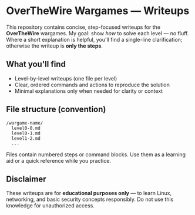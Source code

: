 # OverTheWire Wargames — Writeups

This repository contains concise, step-focused writeups for the **OverTheWire** wargames.
My goal: show *how* to solve each level — no fluff.
Where a short explanation is helpful, you'll find a single-line clarification; otherwise the writeup is **only the steps**.

## What you'll find

* Level-by-level writeups (one file per level)
* Clear, ordered commands and actions to reproduce the solution
* Minimal explanations only when needed for clarity or context

## File structure (convention)

```
/wargame-name/
  level0-0.md
  level0-1.md
  level1-2.md
  ...
```

Files contain numbered steps or command blocks. Use them as a learning aid or a quick reference while you practice.

## Disclaimer

These writeups are for **educational purposes only** — to learn Linux, networking, and basic security concepts responsibly. Do not use this knowledge for unauthorized access.
